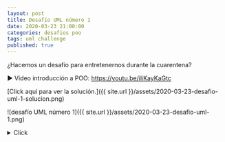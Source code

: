 ```yaml
---
layout: post
title: Desafío UML número 1
date: 2020-03-23 21:00:00
categories: desafios poo
tags: uml challenge
published: true
---
```


¿Hacemos un desafío para entretenernos durante la cuarentena?

▶️ Video introducción a POO: https://youtu.be/iliKayKaGtc

[Click aquí para ver la solución.]({{ site.url }}/assets/2020-03-23-desafio-uml-1-solucion.png)

![desafío UML número 1]({{ site.url }}/assets/2020-03-23-desafio-uml-1.png)



<details><summary>Click</summary>

<p>![desafío UML número 1]({{ site.url }}/assets/2020-03-23-desafio-uml-1-solucion.png)</p></details>
